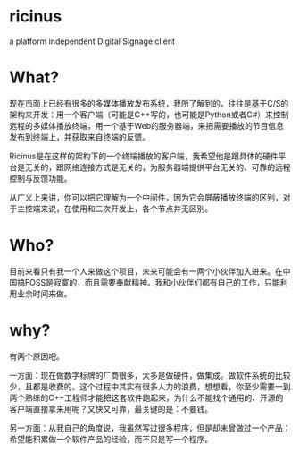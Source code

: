 ricinus
=======

a platform independent Digital Signage client

What?
=====
现在市面上已经有很多的多媒体播放发布系统，我所了解到的，往往是基于C/S的架构来开发：用一个客户端（可能是C++写的，也可能是Python或者C#）来控制远程的多媒体播放终端，用一个基于Web的服务器端，来把需要播放的节目信息发布到终端上，并获取来自终端的反馈。

Ricinus是在这样的架构下的一个终端播放的客户端，我希望他是跟具体的硬件平台是无关的，跟网络连接方式是无关的，为服务器端提供平台无关的、可靠的远程控制与反馈功能。

从广义上来讲，你可以把它理解为一个中间件，因为它会屏蔽播放终端的区别，对于主控端来说，在使用和二次开发上，各个节点并无区别。

Who?
====
目前来看只有我一个人来做这个项目，未来可能会有一两个小伙伴加入进来。在中国搞FOSS是寂寞的，而且需要奉献精神。我和小伙伴们都有自己的工作，只能利用业余时间来做。

why?
====
有两个原因吧。

一方面：现在做数字标牌的厂商很多，大多是做硬件，做集成。做软件系统的比较少，且都是收费的。这个过程中其实有很多人力的浪费，想想看，你至少需要一到两个熟练的C++工程师才能把这套软件跑起来，为什么不能找个通用的、开源的客户端直接拿来用呢？又快又可靠，最关键的是：不要钱。

另一方面：从我自己的角度说，我虽然写过很多程序，但是却未曾做过一个产品；希望能积累做一个软件产品的经验，而不只是写一个程序。
